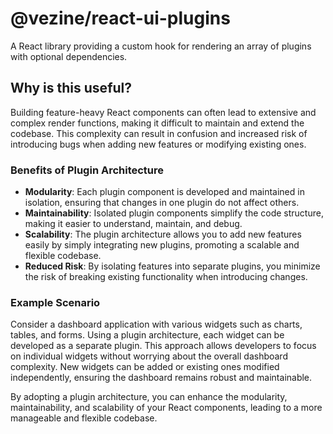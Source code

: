 # @vezine/react-ui-plugins

A React library providing a custom hook for rendering an array of plugins with optional dependencies.

## Why is this useful?

Building feature-heavy React components can often lead to extensive and complex render functions, making it difficult to maintain and extend the codebase. This complexity can result in confusion and increased risk of introducing bugs when adding new features or modifying existing ones.

### Benefits of Plugin Architecture

- **Modularity**: Each plugin component is developed and maintained in isolation, ensuring that changes in one plugin do not affect others.
- **Maintainability**: Isolated plugin components simplify the code structure, making it easier to understand, maintain, and debug.
- **Scalability**: The plugin architecture allows you to add new features easily by simply integrating new plugins, promoting a scalable and flexible codebase.
- **Reduced Risk**: By isolating features into separate plugins, you minimize the risk of breaking existing functionality when introducing changes.

### Example Scenario

Consider a dashboard application with various widgets such as charts, tables, and forms. Using a plugin architecture, each widget can be developed as a separate plugin. This approach allows developers to focus on individual widgets without worrying about the overall dashboard complexity. New widgets can be added or existing ones modified independently, ensuring the dashboard remains robust and maintainable.

By adopting a plugin architecture, you can enhance the modularity, maintainability, and scalability of your React components, leading to a more manageable and flexible codebase.

## Installation

To install the library, use npm or yarn:

```bash
npm install @vezine/react-ui-plugins
# or
yarn add @vezine/react-ui-plugins
```

## Usage

The `usePluginRenderer` hook simplifies the rendering of plugin components in a React application. It manages the state of the transformed data provided by each plugin and ensures that the data is updated whenever the specified dependencies change.

### Example

Here is an example of how to use the `usePluginRenderer` hook:

```tsx
import React from 'react';
import { usePluginRenderer } from '@vezine/react-ui-plugins';
import { SamplePlugin } from './plugins/SamplePlugin';

const plugins = [SamplePlugin()];

const MyComponent = () => {
  const { renderPlugins } = usePluginRenderer(plugins, []);

  return (
    <div>
      {renderPlugins()}
    </div>
  );
};

export default MyComponent;
```

### Example of Conditional Plugin Rendering

Rendering a single plugin based on specific conditions:

```tsx
import React, { useState } from 'react';
import { usePluginRenderer } from '@vezine/react-ui-plugins';
import { PluginA, PluginB, PluginC } from './plugins';

const plugins = [PluginA(), PluginB(), PluginC()];

const MyComponent = () => {
  const [activePlugin, setActivePlugin] = useState('PluginA');
  const { renderPlugins } = usePluginRenderer(
    plugins.filter(plugin => plugin.name === activePlugin),
    [activePlugin]
  );

  return (
    <div>
      <button onClick={() => setActivePlugin('PluginA')}>Show Plugin A</button>
      <button onClick={() => setActivePlugin('PluginB')}>Show Plugin B</button>
      <button onClick={() => setActivePlugin('PluginC')}>Show Plugin C</button>
      {renderPlugins()}
    </div>
  );
};

export default MyComponent;
```

### Example Plugin

Below is an example of a plugin implementation using the `createUIPlugin` utility:

```tsx
import { createUIPlugin } from "@vezine/react-ui-plugins";
import SampleComponent from "../SampleComponent";

export const SamplePlugin = () =>
  createUIPlugin<{ title?: string; description?: string }>({
    transformData: () => {
      return {
        title: "Sample Title",
        description: "This is a sample description for the plugin.",
      };
    },
    render: ({ title, description } = { title: "" }) => {
      return <SampleComponent title={title} description={description} />;
    },
  });
```

## API

### usePluginRenderer

A custom hook for rendering an array of plugins with optional dependencies.

#### Type Parameters

- `T`: The type of the plugins. Each plugin should conform to the `UIPlugin` interface.
- `K`: The type of the dependencies. These are used to determine when to re-run the effect that processes the plugin data.

#### Parameters

- `plugins` (`T[]`): The array of plugins to render. Each plugin should have a `transformData` method to process data and a `render` method to return a React element.
- `deps` (`K[]`, optional): The array of dependencies to watch for changes. When any dependency changes, the plugin data is re-processed.

#### Returns

An object containing the `renderPlugins` function.

- `renderPlugins` (`function`): A function that returns an array of React nodes representing the rendered plugins.

## What is Vezine?

Vezine is a cutting-edge toolkit designed to enhance the web development experience. Inspired by the need for modularity and flexibility, Vezine offers a powerful set of features that streamline the creation of robust web applications, supporting various design patterns and architectural paradigms.

## Who is the Author?

Wayne P is a seasoned Solution Engineer with several years of experience in web development. He is driven by a passion for simplifying complexity in the realm of UI development. Wayne believes in the philosophy: "When it's hard, make it easy," and strives to create solutions that enhance the development experience by making complex tasks more manageable and intuitive. Tweet him @djstylzdc

## License

MIT
